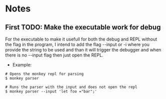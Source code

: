 # Notes

## First TODO: Make the executable work for debug

  For the executable to make it usefull for both the debug and REPL without the flag
in the program, I intend to add the flag --input or -i where you provide the string
to be used and than it will trigger the debugger and when there is no --input flag
then just open the REPL.

- Example:

```console
# Opens the monkey repl for parsing
$ monkey parser

# Runs the parser with the input and does not open the repl
$ monkey parser --input 'let foo ="bar";'
```
